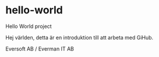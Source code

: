 # hello-world
Hello World project

Hej världen, detta är en introduktion till att arbeta med GiHub.

Eversoft AB / Everman IT AB
